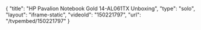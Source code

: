 {
    "title": "HP Pavalion Notebook Gold 14-AL061TX Unboxing",
    "type": "solo",
    "layout": "iframe-static",
    "videoId": "150221797",
    "url": "\/tvpembed\/150221797"
}